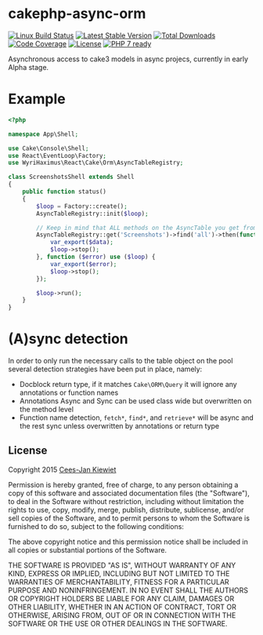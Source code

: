 # cakephp-async-orm

[![Linux Build Status](https://travis-ci.org/WyriHaximus/cakephp-async-orm.png)](https://travis-ci.org/WyriHaximus/cakephp-async-orm)
[![Latest Stable Version](https://poser.pugx.org/WyriHaximus/cake-async-orm/v/stable.png)](https://packagist.org/packages/WyriHaximus/cake-async-orm)
[![Total Downloads](https://poser.pugx.org/wyrihaximus/cake-async-orm/downloads.png)](https://packagist.org/packages/wyrihaximus/cake-async-orm)
[![Code Coverage](https://scrutinizer-ci.com/g/WyriHaximus/cakephp-async-orm/badges/coverage.png?b=master)](https://scrutinizer-ci.com/g/WyriHaximus/cakephp-async-orm/?branch=master)
[![License](https://poser.pugx.org/wyrihaximus/cake-async-orm/license.png)](https://packagist.org/packages/wyrihaximus/cake-async-orm)
[![PHP 7 ready](http://php7ready.timesplinter.ch/WyriHaximus/cakephp-async-orm/badge.svg)](https://travis-ci.org/WyriHaximus/cakephp-async-orm)

Asynchronous access to cake3 models in async projecs, currently in early Alpha stage.

# Example

```php
<?php

namespace App\Shell;

use Cake\Console\Shell;
use React\EventLoop\Factory;
use WyriHaximus\React\Cake\Orm\AsyncTableRegistry;

class ScreenshotsShell extends Shell
{
    public function status()
    {
        $loop = Factory::create();
        AsyncTableRegistry::init($loop);

        // Keep in mind that ALL methods on the AsyncTable you get from the AsyncTableRegistry is a promise
        AsyncTableRegistry::get('Screenshots')->find('all')->then(function ($data) use ($loop) {
            var_export($data);
            $loop->stop();
        }, function ($error) use ($loop) {
            var_export($error);
            $loop->stop();
        });

        $loop->run();
    }
}
```

# (A)sync detection

In order to only run the necessary calls to the table object on the pool several detection strategies have been put in place, namely:

* Docblock return type, if it matches `Cake\ORM\Query` it will ignore any annotations or function names
* Annotations Async and Sync can be used class wide but overwritten on the method level
* Function name detection, `fetch*`, `find*`, and `retrieve*` will be async and the rest sync unless overwritten by annotations or return type

## License ##

Copyright 2015 [Cees-Jan Kiewiet](http://wyrihaximus.net/)

Permission is hereby granted, free of charge, to any person
obtaining a copy of this software and associated documentation
files (the "Software"), to deal in the Software without
restriction, including without limitation the rights to use,
copy, modify, merge, publish, distribute, sublicense, and/or sell
copies of the Software, and to permit persons to whom the
Software is furnished to do so, subject to the following
conditions:

The above copyright notice and this permission notice shall be
included in all copies or substantial portions of the Software.

THE SOFTWARE IS PROVIDED "AS IS", WITHOUT WARRANTY OF ANY KIND,
EXPRESS OR IMPLIED, INCLUDING BUT NOT LIMITED TO THE WARRANTIES
OF MERCHANTABILITY, FITNESS FOR A PARTICULAR PURPOSE AND
NONINFRINGEMENT. IN NO EVENT SHALL THE AUTHORS OR COPYRIGHT
HOLDERS BE LIABLE FOR ANY CLAIM, DAMAGES OR OTHER LIABILITY,
WHETHER IN AN ACTION OF CONTRACT, TORT OR OTHERWISE, ARISING
FROM, OUT OF OR IN CONNECTION WITH THE SOFTWARE OR THE USE OR
OTHER DEALINGS IN THE SOFTWARE.

